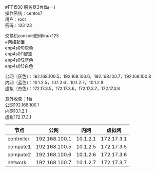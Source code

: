#FT1500 服务器3台(缺一)  
操作系统：centos7  
用户：root  
密码：123123  
  
交换机console密码linux123  
#网络配置  
enp4s0f0灰色  
enp4s0f1留空  
enp4s0f2蓝色  
enp4s0f3白色  
  
公网（灰色）：192.168.100.5，192.168.100.6，192.168.100.7，192.168.100.8  
内网（蓝色）：10.1.2.5，10.1.2.6，10.1.2.7，10.1.2.8  
虚拟（白色）：172.17.3.5，172.17.3.6，172.17.3.7，172.17.3.8  
  
意外收获：1台  
公网192.168.100.1  
内网10.1.2.1  
虚拟172.17.3.1  

节点 | 公网 | 内网 | 虚拟网  
-----|------|------|------  
controller | 192.168.100.1 | 10.1.2.1 | 172.17.3.1  
compute1 | 192.168.100.5 | 10.1.2.5 | 172.17.3.5  
compute2 | 192.168.100.6 | 10.1.2.6 | 172.17.3.6  
network | 192.168.100.7 | 10.1.2.7 | 172.17.3.7  

